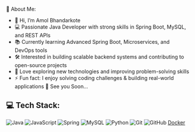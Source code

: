 💫 About Me:

- 👋 Hi, I’m Amol Bhandarkote
- 💻 Passionate Java Developer with strong skills in Spring Boot, MySQL, and REST APIs
- 📚 Currently learning Advanced Spring Boot, Microservices, and DevOps tools
- 🛠️ Interested in building scalable backend systems and contributing to open-source projects
- 🌱 Love exploring new technologies and improving problem-solving skills
- ⚡ Fun fact: I enjoy solving coding challenges & building real-world applications
👋 See you Soon...
## 💻 Tech Stack:
![Java](https://img.shields.io/badge/java-%23ED8B00.svg?style=for-the-badge&logo=openjdk&logoColor=white) ![JavaScript](https://img.shields.io/badge/javascript-%23323330.svg?style=for-the-badge&logo=javascript&logoColor=%23F7DF1E) ![Spring](https://img.shields.io/badge/spring-%236DB33F.svg?style=for-the-badge&logo=spring&logoColor=white) ![MySQL](https://img.shields.io/badge/mysql-4479A1.svg?style=for-the-badge&logo=mysql&logoColor=white) ![Python](https://img.shields.io/badge/python-3670A0?style=for-the-badge&logo=python&logoColor=ffdd54) ![Git](https://img.shields.io/badge/git-%23F05033.svg?style=for-the-badge&logo=git&logoColor=white) ![GitHub](https://img.shields.io/badge/github-%23121011.svg?style=for-the-badge&logo=github&logoColor=white)
 [Docker](https://img.shields.io/badge/docker-%230db7ed.svg?style=for-the-badge&logo=docker&logoColor=white)


